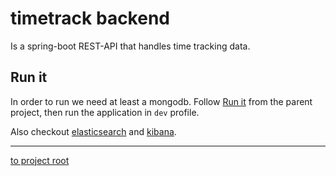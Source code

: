 # timetrack backend

Is a spring-boot REST-API that handles time tracking data.

## Run it
In order to run we need at least a mongodb. Follow [Run it](../README.md) from the parent project,
then run the application in `dev` profile.

Also checkout [elasticsearch](../docker/containers/elasticsearch/README.md) and [kibana](../docker/containers/kibana/README.md).

---
[to project root](https://github.com/dwalldorf/timetrack)
